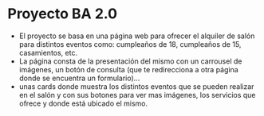 # Proyecto BA 2.0
* El proyecto se basa en una página web para ofrecer el alquiler de salón para distintos eventos como: cumpleaños de 18, cumpleaños de 15, casamientos, etc.
* La página consta de la presentación del mismo con un carrousel de imágenes, un botón de consulta (que te redirecciona a otra página donde se encuentra un formulario)...
* unas cards donde muestra los distintos eventos que se pueden realizar en el salón y con sus botones para ver mas imágenes, los servicios que ofrece y donde está ubicado el mismo.
